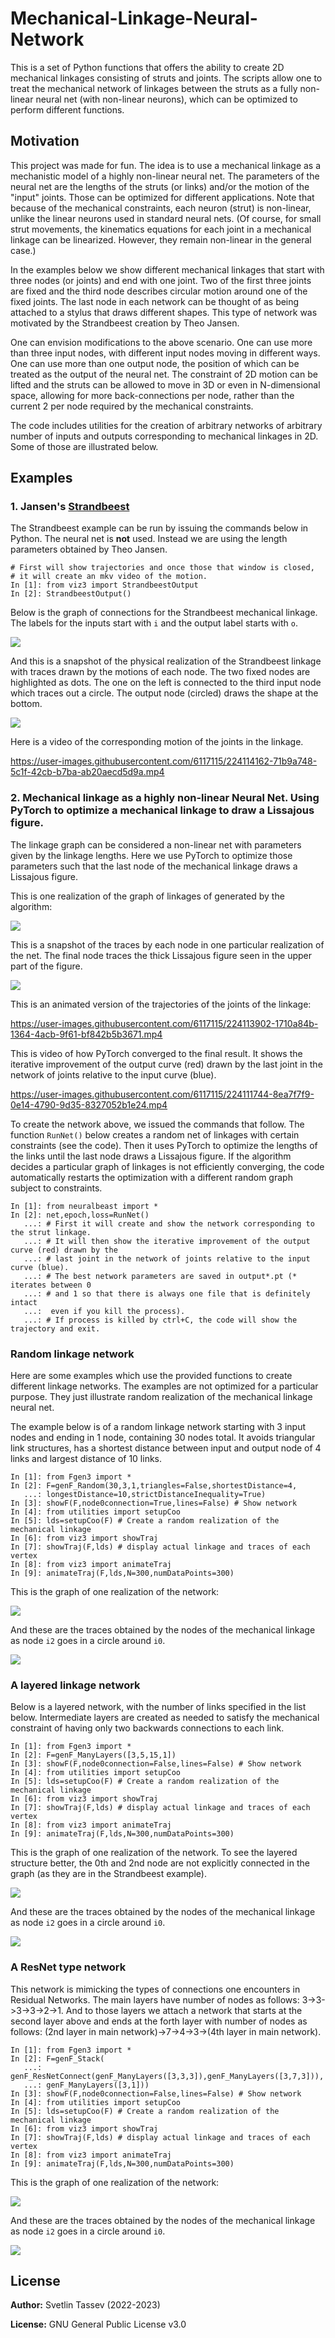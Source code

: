# Mechanical-Linkage-Neural-Network
This is a set of Python functions that offers the ability to create 2D mechanical linkages consisting of struts and joints. The scripts allow one to treat the mechanical network of linkages between the struts as a fully non-linear neural net (with non-linear neurons), which can be optimized to perform different functions. 

## Motivation

This project was made for fun. The idea is to use a mechanical linkage as a mechanistic model of a highly non-linear neural net. The parameters of the neural net are the lengths of the struts (or links) and/or the motion of the "input" joints. Those can be optimized for different applications. Note that because of the mechanical constraints, each neuron (strut) is non-linear, unlike the linear neurons used in standard neural nets. (Of course, for small strut movements, the kinematics equations for each joint in a mechanical linkage can be linearized. However, they remain non-linear in the general case.)

In the examples below we show different mechanical linkages that start with three nodes (or joints) and end with one joint. Two of the first three joints are fixed and the third node describes circular motion around one of the fixed joints. The last node in each network can be thought of as being attached to a stylus that draws different shapes. This type of network was motivated by the Strandbeest creation by Theo Jansen. 

One can envision modifications to the above scenario. One can use more than three input nodes, with different input nodes moving in different ways. One can use more than one output node, the position of which can be treated as the output of the neural net. The constraint of 2D motion can be lifted and the struts can be allowed to move in 3D or even in N-dimensional space, allowing for more back-connections per node, rather than the current 2 per node required by the mechanical constraints.

The code includes utilities for the creation of arbitrary networks of arbitrary number of inputs and outputs corresponding to mechanical linkages in 2D. Some of those are illustrated below.

## Examples

### 1. Jansen's [Strandbeest](https://en.wikipedia.org/wiki/Jansen%27s_linkage)

The Strandbeest example can be run by issuing the commands below in Python. The neural net is **not** used. Instead we are using the length parameters obtained by Theo Jansen.

	# First will show trajectories and once those that window is closed, 
	# it will create an mkv video of the motion.
	In [1]: from viz3 import StrandbeestOutput
	In [2]: StrandbeestOutput()

Below is the graph of connections for the Strandbeest mechanical linkage. The labels for the inputs start with `i` and the output label starts with `o`.

![](Strandbeest_example/strandbeest_net.png)

And this is a snapshot of the physical realization of the Strandbeest linkage with traces drawn by the motions of each node. The two fixed nodes are highlighted as dots. The one on the left is connected to the third input node which traces out a circle. The output node (circled) draws the shape at the bottom.

![](Strandbeest_example/strandbeest_traj.png)

Here is a video of the corresponding motion of the joints in the linkage.

https://user-images.githubusercontent.com/6117115/224114162-71b9a748-5c1f-42cb-b7ba-ab20aecd5d9a.mp4

### 2. Mechanical linkage as a highly non-linear Neural Net. Using PyTorch to optimize a mechanical linkage to draw a Lissajous figure.

The linkage graph can be considered a non-linear net with parameters given by the linkage lengths. Here we use PyTorch to optimize those parameters such that the last node of the mechanical linkage draws a Lissajous figure.

This is one realization of the graph of linkages of generated by the algorithm:

![](Lissajous_example/lissajous_net.png)

This is a snapshot of the traces by each node in one particular realization of the net. The final node traces the thick Lissajous figure seen in the upper part of the figure.

![](Lissajous_example/traces.png)

This is an animated version of the trajectories of the joints of the linkage:

https://user-images.githubusercontent.com/6117115/224113902-1710a84b-1364-4acb-9f61-bf842b5b3671.mp4

This is video of how PyTorch converged to the final result. It shows the iterative improvement of the output curve (red) drawn by the last joint in the network of joints relative to the input curve (blue). 

https://user-images.githubusercontent.com/6117115/224111744-8ea7f7f9-0e14-4790-9d35-8327052b1e24.mp4

To create the network above, we issued the commands that follow. The function `RunNet()` below creates a random net of linkages with certain constraints (see the code). Then it uses PyTorch to optimize the lengths of the links until the last node draws a Lissajous figure. If the algorithm decides a particular graph of linkages is not efficiently converging, the code automatically restarts the optimization with a different random graph subject to constraints.

	In [1]: from neuralbeast import *
	In [2]: net,epoch,loss=RunNet()
	   ...: # First it will create and show the network corresponding to the strut linkage.
	   ...: # It will then show the iterative improvement of the output curve (red) drawn by the 
	   ...: # last joint in the network of joints relative to the input curve (blue).
	   ...: # The best network parameters are saved in output*.pt (* iterates between 0 
	   ...: # and 1 so that there is always one file that is definitely intact
	   ...:  even if you kill the process).
	   ...: # If process is killed by ctrl+C, the code will show the trajectory and exit.


### Random linkage network

Here are some examples which use the provided functions to create different linkage networks. The examples are not optimized for a particular purpose. They just illustrate random realization of the mechanical linkage neural net.

The example below is of a random linkage network starting with 3 input nodes and ending in 1 node, containing 30 nodes total. It avoids triangular link structures, has a shortest distance between input and output node of 4 links and largest distance of 10 links.

    In [1]: from Fgen3 import *
    In [2]: F=genF_Random(30,3,1,triangles=False,shortestDistance=4,
       ...: longestDistance=10,strictDistanceInequality=True)
    In [3]: showF(F,node0connection=True,lines=False) # Show network
    In [4]: from utilities import setupCoo
    In [5]: lds=setupCoo(F) # Create a random realization of the mechanical linkage
    In [6]: from viz3 import showTraj
    In [7]: showTraj(F,lds) # display actual linkage and traces of each vertex
    In [8]: from viz3 import animateTraj
    In [9]: animateTraj(F,lds,N=300,numDataPoints=300)

This is the graph of one realization of the network:

![](Net_examples/random_net.png)

And these are the traces obtained by the nodes of the mechanical linkage as node `i2` goes in a circle around `i0`.

![](Net_examples/random_traj.png)

### A layered linkage network


Below is a layered network, with the number of links specified in the list below. Intermediate layers are created as needed to satisfy the mechanical constraint of having only two backwards connections to each link. 

    In [1]: from Fgen3 import *
    In [2]: F=genF_ManyLayers([3,5,15,1])
    In [3]: showF(F,node0connection=False,lines=False) # Show network
    In [4]: from utilities import setupCoo
    In [5]: lds=setupCoo(F) # Create a random realization of the mechanical linkage
    In [6]: from viz3 import showTraj
    In [7]: showTraj(F,lds) # display actual linkage and traces of each vertex
    In [8]: from viz3 import animateTraj
    In [9]: animateTraj(F,lds,N=300,numDataPoints=300)


This is the graph of one realization of the network. To see the layered structure better, the 0th and 2nd node are not explicitly connected in the graph (as they are in the Strandbeest example).

![](Net_examples/layers_net.png)

And these are the traces obtained by the nodes of the mechanical linkage as node `i2` goes in a circle around `i0`.

![](Net_examples/layers_traj.png)

### A ResNet type network

This network is mimicking the types of connections one encounters in Residual Networks. The main layers have number of nodes as follows: 3->3->3->3->2->1. And to those layers we attach a network that starts at the second layer above and ends at the forth layer with number of nodes as follows: (2nd layer in main network)->7->4->3->(4th layer in main network).

    In [1]: from Fgen3 import *
    In [2]: F=genF_Stack( 
       ...: genF_ResNetConnect(genF_ManyLayers([3,3,3]),genF_ManyLayers([3,7,3])),
       ...: genF_ManyLayers([3,1]))
    In [3]: showF(F,node0connection=False,lines=False) # Show network
    In [4]: from utilities import setupCoo
    In [5]: lds=setupCoo(F) # Create a random realization of the mechanical linkage
    In [6]: from viz3 import showTraj
    In [7]: showTraj(F,lds) # display actual linkage and traces of each vertex
    In [8]: from viz3 import animateTraj
    In [9]: animateTraj(F,lds,N=300,numDataPoints=300)


This is the graph of one realization of the network:

![](Net_examples/resnet_net.png)

And these are the traces obtained by the nodes of the mechanical linkage as node `i2` goes in a circle around `i0`.

![](Net_examples/resnet_traj.png)



## License

**Author:** Svetlin Tassev (2022-2023)

**License:** GNU General Public License v3.0
